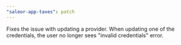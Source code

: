 ```yaml
---
"saleor-app-taxes": patch
---
```


Fixes the issue with updating a provider. When updating one of the credentials, the user no longer sees "invalid credentials" error.
